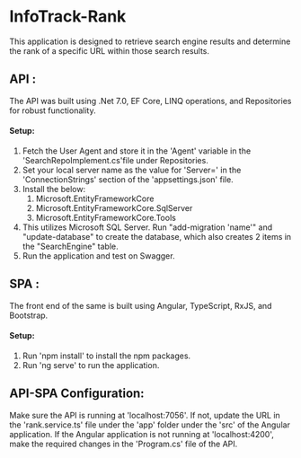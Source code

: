 # InfoTrack-Rank
This application is designed to retrieve search engine results and determine the rank of a specific URL within those search results.
## API : 
The API was built using .Net 7.0, EF Core, LINQ operations, and Repositories for robust functionality. 
#### Setup:
1. Fetch the User Agent and store it in the 'Agent' variable in the 'SearchRepoImplement.cs'file under Repositories.
2. Set your local server name as the value for 'Server=' in the 'ConnectionStrings' section of the 'appsettings.json' file.
3. Install the below:
   1. Microsoft.EntityFrameworkCore
   2. Microsoft.EntityFrameworkCore.SqlServer
   3. Microsoft.EntityFrameworkCore.Tools
4. This utilizes Microsoft SQL Server. Run "add-migration 'name'" and "update-database" to create the database, which also creates 2 items in the "SearchEngine" table.
5. Run the application and test on Swagger.

## SPA : 
The front end of the same is built using Angular, TypeScript, RxJS, and Bootstrap.
#### Setup:
1. Run 'npm install' to install the npm packages.
2. Run 'ng serve' to run the application.

## API-SPA Configuration:
Make sure the API is running at 'localhost:7056'. If not, update the URL in the 'rank.service.ts' file under the 'app' folder under the 'src' of the Angular application.
If the Angular application is not running at 'localhost:4200', make the required changes in the 'Program.cs' file of the API.

